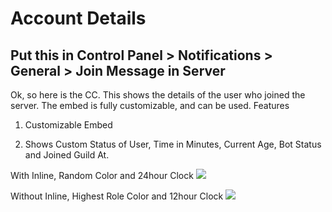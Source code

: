 # Account Details

## Put this in Control Panel > Notifications > General > Join Message in Server

Ok, so here is the CC. This shows the details of the user who joined the server. The embed is fully customizable, and can be used. Features
1. Customizable Embed

2. Shows Custom Status of User, Time in Minutes, Current Age, Bot Status and Joined Guild At.

With Inline, Random Color and 24hour Clock
![](https://cdn.discordapp.com/attachments/794850582002401341/795682842390560788/unknown.png)

Without Inline, Highest Role Color and 12hour Clock
![](https://cdn.discordapp.com/attachments/794850582002401341/795683449327452180/unknown.png)